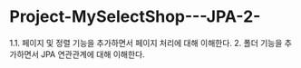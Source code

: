 # Project-MySelectShop---JPA-2-
1.1. 페이지 및 정렬 기능을 추가하면서 페이지 처리에 대해 이해한다. 2. 폴더 기능을 추가하면서 JPA 연관관계에 대해 이해한다.
